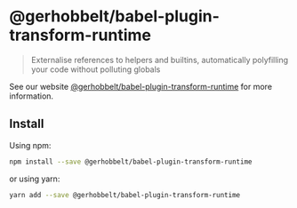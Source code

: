 # @gerhobbelt/babel-plugin-transform-runtime

> Externalise references to helpers and builtins, automatically polyfilling your code without polluting globals

See our website [@gerhobbelt/babel-plugin-transform-runtime](https://new.babeljs.io/docs/en/next/babel-plugin-transform-runtime.html) for more information.

## Install

Using npm:

```sh
npm install --save @gerhobbelt/babel-plugin-transform-runtime
```

or using yarn:

```sh
yarn add --save @gerhobbelt/babel-plugin-transform-runtime
```
